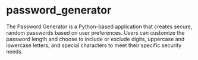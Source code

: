 # password_generator
The Password Generator is a Python-based application that creates secure, random passwords based on user preferences. Users can customize the password length and choose to include or exclude digits, uppercase and lowercase letters, and special characters to meet their specific security needs.
